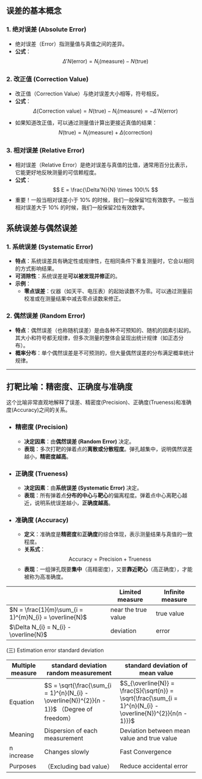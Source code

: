## 误差的基本概念

### 1. 绝对误差 (Absolute Error)
- 绝对误差（Error）指测量值与真值之间的差异。
- **公式**：
  $$ \Delta'N (\text{error}) = N_{i} (\text{measure}) - N (\text{true}) $$

### 2. 改正值 (Correction Value)
- 改正值（Correction Value）与绝对误差大小相等，符号相反。
- **公式**：
  $$ \Delta (\text{Correction value}) = N (\text{true}) - N_{i} (\text{measure}) = -\Delta'N (\text{error}) $$
- 如果知道改正值，可以通过测量值计算出更接近真值的结果：
  $$ N (\text{true}) = N_{i} (\text{measure}) + \Delta (\text{correction}) $$

### 3. 相对误差 (Relative Error)
- 相对误差（Relative Error）是绝对误差与真值的比值，通常用百分比表示，它能更好地反映测量的可信赖程度。
- **公式**：
  $$ E = \frac{\Delta'N}{N} \times 100\% $$
-  重要！一般当相对误差小于 10% 的时候，我们一般保留1位有效数字。一般当相对误差大于 10% 的时候，我们一般保留2位有效数字。

## 系统误差与偶然误差

### 1. 系统误差 (Systematic Error)
- **特点**：系统误差具有确定性或规律性，在相同条件下重复测量时，它会以相同的方式影响结果。
- **可消除性**：系统误差是**可以被发现并修正**的。
- **示例**：
  - **零点误差**：仪器（如天平、电压表）的起始读数不为零。可以通过测量前校准或在测量结果中减去零点读数来修正。

### 2. 偶然误差 (Random Error)
- **特点**：偶然误差（也称随机误差）是由各种不可预知的、随机的因素引起的。其大小和符号都无规律，但多次测量的整体会呈现出统计规律（如正态分布）。
- **概率分布**：单个偶然误差是不可预测的，但大量偶然误差的分布满足概率统计规律。

---

## 打靶比喻：精密度、正确度与准确度

这个比喻非常直观地解释了误差、精密度(Precision)、正确度(Trueness)和准确度(Accuracy)之间的关系。

- ### 精密度 (Precision)
  - **决定因素**：由**偶然误差 (Random Error)** 决定。
  - **表现**：多次打靶的弹着点的**离散或分散程度**。弹孔越集中，说明偶然误差越小，**精密度越高**。

- ### 正确度 (Trueness)
  - **决定因素**：由**系统误差 (Systematic Error)** 决定。
  - **表现**：所有弹着点**分布的中心**与**靶心**的偏离程度。弹着点中心离靶心越近，说明系统误差越小，**正确度越高**。

- ### 准确度 (Accuracy)
  - **定义**：准确度是**精密度**和**正确度**的综合体现，表示测量结果与真值的一致程度。
  - **关系式**：
    $$ \text{Accuracy} = \text{Precision} + \text{Trueness} $$
  - **表现**：一组弹孔既要**集中**（高精密度），又要**靠近靶心**（高正确度），才能被称为高准确度。

|                                                       | Limited measure     | Infinite measure |
| ----------------------------------------------------- | ------------------- | ---------------- |
| $N = \frac{1}{m}\sum_{i = 1}^{m}N_{i} = \overline{N}$ | near the true value | true value       |
| $\Delta N_{i} = N_{i} - \overline{N}$                 | deviation           | error            |

(三) Estimation error standard deviation

 
| Multiple measure | standard deviation random measurement                                                     | standard deviation of mean value                                                                             |
| ---------------- | ----------------------------------------------------------------------------------------- | ------------------------------------------------------------------------------------------------------------ |
| Equation         | $S = \sqrt{\frac{\sum_{i = 1}^{n}(N_{i} - \overline{N})^{2}}{n - 1}}$ （Degree of freedom） | $S_{\overline{N}} = \frac{S}{\sqrt{n}} = \sqrt{\frac{\sum_{i = 1}^{n}(N_{i} - \overline{N})^{2}}{n(n - 1)}}$ |
| Meaning          | Dispersion of each measurement                                                            | Deviation between mean value and true value                                                                  |
| n increase       | Changes slowly                                                                            | Fast Convergence                                                                                             |
| Purposes         | （Excluding bad value）                                                                     | Reduce accidental error                                                                                      |